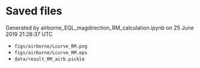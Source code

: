 # Saved files 


Generated by airborne_EQL_magdirection_RM_calculation.ipynb on 25 June 2019 21:28:37 UTC

*  `figs/airborne/Lcurve_RM.png` 
*  `figs/airborne/Lcurve_RM.eps` 
*  `data/result_RM_airb.pickle` 
